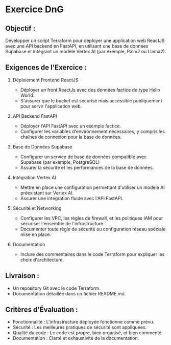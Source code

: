 # Exercice DnG

## Objectif :
Développer un script Terraform pour déployer une application web ReactJS avec une API backend en FastAPI, en utilisant une base de données Supabase et intégrant un modèle Vertex AI (par exemple, Palm2 ou Llama2).

## Exigences de l'Exercice :
1. Déploiement Frontend ReactJS
   - Déployer un front ReactJs avec des données factice de type Hello World.
   - S'assurer que le bucket est sécurisé mais accessible publiquement pour servir l'application web.

2. API Backend FastAPI
   - Déployer l'API FastAPI avec un exemple factice.
   - Configurer les variables d'environnement nécessaires, y compris les chaînes de connexion pour la base de données.

3. Base de Données Supabase
   - Configurer un service de base de données compatible avec Supabase (par exemple, PostgreSQL)
   - Assurer la sécurité et les performances de la base de données.

4. Intégration Vertex AI
   - Mettre en place une configuration permettant d'utiliser un modèle AI préexistant sur Vertex AI.
   - Assurer une intégration fluide avec l'API FastAPI.

5. Sécurité et Networking
   - Configurer les VPC, les règles de firewall, et les politiques IAM pour sécuriser l'ensemble de l'infrastructure.
   - Documenter toute règle de sécurité ou configuration réseau spéciale mise en place.

6. Documentation
   - Inclure des commentaires dans le code Terraform pour expliquer les choix d'architecture.

## Livraison :
- Un repository Git avec le code Terraform.
- Documentation détaillée dans un fichier README.md.

## Critères d'Évaluation :


- Fonctionnalité : L'infrastructure déployée fonctionne comme prévu.
- Sécurité : Les meilleures pratiques de sécurité sont appliquées.
- Qualité du code : Le code est propre, bien organisé, et bien commenté.
- Documentation : Clarté et exhaustivité de la documentation.
